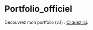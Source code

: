 # Portfolio_officiel

Découvrez mon portfolio (v.1) : [Cliquez ici](https://Nadau07.github.io/Portfolio_officiel).

